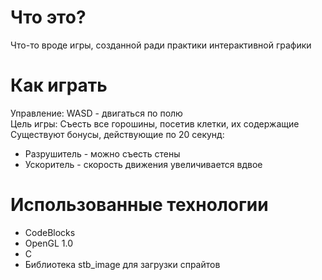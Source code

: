 # Что это?
Что-то вроде игры, созданной ради практики интерактивной графики
# Как играть
Управление: WASD - двигаться по полю  
Цель игры: Съесть все горошины, посетив клетки, их содержащие  
Существуют бонусы, действующие по 20 секунд:
* Разрушитель - можно съесть стены
* Ускоритель - скорость движения увеличивается вдвое
# Использованные технологии
* CodeBlocks
* OpenGL 1.0
* C
* Библиотека stb_image для загрузки спрайтов

